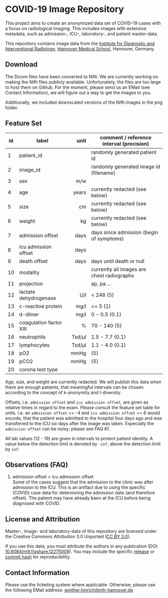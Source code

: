 COVID-19 Image Repository
=========================
This project aims to create an anonymized data set of COVID-19 cases with a focus on radiological imaging. This includes images with extensive metadata, such as admission-, ICU-, laboratory-, and patient master-data.

This repository contains image data from the [Institute for Diagnostic and Interventional Radiology][radiology mhh], [Hannover Medical School][mhh], Hannover, Germany.


Download
--------
The Dicom files have been converted to Nifti. We are currently working on making the Nifti files publicly available. Unfortunately, the files are too large to host them on Github. For the moment, please send us an EMail (see Contact Information), we will figure out a way to get the images to you.

Additionally, we included downscaled versions of the Nifti images in the png folder.


Feature Set
-----------

| id |          label          |   unit | comment / reference interval (precision)   |
| -- | ----------------------- | -----: | ------------------------------------------ |
| 1  | patient_id              |        | randomly generated patient id              |
| 2  | image_id                |        | randomly generated image id (filename)     |
| 3  | sex                     |   m/w  |                                            |
| 4  | age                     | years  | currently redacted (see below)             |
| 5  | size                    |    cm  | currently redacted (see below)             |
| 6  | weight                  |    kg  | currently redacted (see below)             |
| 7  | admission offset        |  days  | days since admission (begin of symptoms)   |
| 8  | icu admission offset    |  days  |                                            |
| 9  | death offset            |  days  | days until death or null                   |
| 10 | modality                |        | currently all images are chest radiographs |
| 11 | projection              |        | ap, pa ...                                 |
| 12 | lactate dehydrogenase   |   U/l  | < 248 (5)                                  |
| 13 | c-reactive protein      |  mg/l  | <= 5 (1)                                   |
| 14 | d-dimer                 |  mg/l  | 0 - 0.5 (0.1)                              |
| 15 | coagulation factor XIII |     %  | 70 - 140 (5)                               |
| 16 | neutrophils             | Tsd/µl | 1.5 - 7.7 (0.1)                            |
| 17 | lymphocytes             | Tsd/µl | 1.1 - 4.0 (0.1)                            |
| 18 | pO2                     |   mmHg | (5)                                        |
| 19 | pCO2                    |   mmHg | (5)                                        |
| 20 | corona test type        |        |                                            |

Age, size, and weight are currently redacted. We will publish this data when there are enough patients, that meaningful intervals can be chosen according to the concept of k-anonymity and l-diversity. 

Offsets, i.e. `admission offset` and `icu admission offset`, are given as relative times in regard to the exam. Please consult the feature set table for units. I.e. an `admission offset` == -4 and `icu admission offset` == 6 would encode, that the patient was admitted to the hospital four days ago and was transferred to the ICU six days after the image was taken. Especially the `admission offset` can be noisy; please see FAQ #1.

All lab values (12 - 19) are given in intervals to protect patient identity. A value below the detection limit is denoted by `-inf`, above the detection limit by `inf`.


Observations (FAQ)
------------------
  1. admission offset > icu admission offset  
     Some of the cases suggest that the admission to the clinic was after admission to the ICU. This is an artifact due to using the specific (COVID) case data for determining the admission date (and therefore offset). The patient may have already been at the ICU before being diagnosed with COVID.


License and Attribution
-----------------------
Master-, image- and laboratory-data of this repository are licensed under the Creative Commons Attribution 3.0 Unported ([CC BY 3.0]).

If you use this data, you must attribute the authors in any publication (DOI: [10.6084/m9.figshare.12275009][DOI]). You may include the specific [release] or [commit hash][commits] for reproducibility.


Contact Information
-------------------
Please use the ticketing system where applicable. Otherwise, please use the following EMail address: winther.hinrich@mh-hannover.de



[radiology mhh]: https://www.mhh.de/institute-zentren-forschungseinrichtungen/institut-fuer-diagnostische-und-interventionelle-radiologie
[mhh]:       https://www.mhh.de/
[CC BY 3.0]: https://creativecommons.org/licenses/by/3.0/
[DOI]:       https://doi.org/10.6084/m9.figshare.12275009
[release]:   https://github.com/ml-workgroup/covid-19-image-repository/releases
[commits]:   https://github.com/ml-workgroup/covid-19-image-repository/commits/
